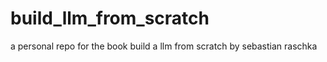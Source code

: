 # build_llm_from_scratch
a personal repo for the book build a llm from scratch by sebastian raschka

